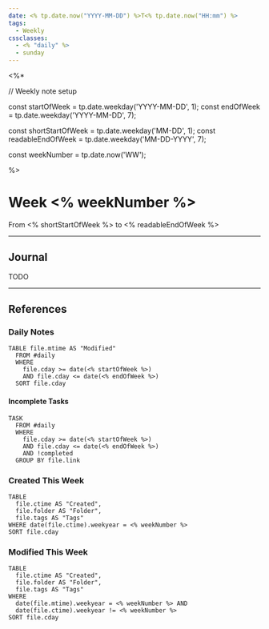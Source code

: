 ```yaml
---
date: <% tp.date.now("YYYY-MM-DD") %>T<% tp.date.now("HH:mm") %>
tags:
  - Weekly
cssclasses:
  - <% "daily" %>
  - sunday
---
```

<%*

// Weekly note setup

const startOfWeek = tp.date.weekday('YYYY-MM-DD', 1);
const endOfWeek = tp.date.weekday('YYYY-MM-DD', 7);

const shortStartOfWeek = tp.date.weekday('MM-DD', 1);
const readableEndOfWeek = tp.date.weekday('MM-DD-YYYY', 7);

const weekNumber = tp.date.now('WW');

%>
# Week <% weekNumber %>

<span class="subtitle">
  From <% shortStartOfWeek %> to <% readableEndOfWeek %>
</span>

---

## Journal

TODO

---

## References

### Daily Notes

```dataview
TABLE file.mtime AS "Modified"
  FROM #daily
  WHERE
    file.cday >= date(<% startOfWeek %>)
    AND file.cday <= date(<% endOfWeek %>)
  SORT file.cday
```

#### Incomplete Tasks

```dataview
TASK
  FROM #daily
  WHERE
    file.cday >= date(<% startOfWeek %>)
    AND file.cday <= date(<% endOfWeek %>)
    AND !completed
  GROUP BY file.link
```

### Created This Week

```dataview
TABLE
  file.ctime AS "Created",
  file.folder AS "Folder",
  file.tags AS "Tags"
WHERE date(file.ctime).weekyear = <% weekNumber %>
SORT file.cday
```

### Modified This Week

```dataview
TABLE
  file.ctime AS "Created",
  file.folder AS "Folder",
  file.tags AS "Tags"
WHERE
  date(file.mtime).weekyear = <% weekNumber %> AND
  date(file.ctime).weekyear != <% weekNumber %> 
SORT file.cday
```